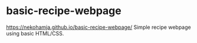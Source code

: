 # basic-recipe-webpage
https://nekohamja.github.io/basic-recipe-webpage/
Simple recipe webpage using basic HTML/CSS.
